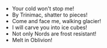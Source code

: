 - Your cold won't stop me!
- By Trinimac, shatter to pieces!
- Come and face me, walking glacier!
- I will carve you into ice cubes!
- Not only Nords are frost resistant!
- Melt in Oblivion!
